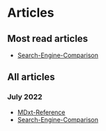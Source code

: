 # Articles

## Most read articles

- [Search-Engine-Comparison](Search-Engine-Comparison.html)

## All articles


### July 2022

- [MDxt-Reference](MDxt-Reference.html)
- [Search-Engine-Comparison](Search-Engine-Comparison.html)
